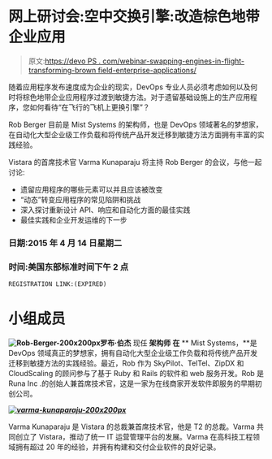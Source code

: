 # 网上研讨会:空中交换引擎:改造棕色地带企业应用

> 原文:[https://devo PS . com/webinar-swapping-engines-in-flight-transforming-brown field-enterprise-applications/](https://devops.com/webinar-swapping-engines-in-flight-transforming-brownfield-enterprise-applications/)

随着应用程序发布速度成为企业的现实，DevOps 专业人员必须考虑如何以及何时将棕色地带企业应用程序过渡到敏捷方法。对于遗留基础设施上的生产应用程序，您如何看待“在飞行的飞机上更换引擎”？

Rob Berger 目前是 Mist Systems 的架构师，也是 DevOps 领域著名的梦想家，在自动化大型企业级工作负载和将传统产品开发迁移到敏捷方法方面拥有丰富的实践经验。

Vistara 的首席技术官 Varma Kunaparaju 将主持 Rob Berger 的会议，与他一起讨论:

*   遗留应用程序的哪些元素可以并且应该被改变
*   “动态”转变应用程序的常见陷阱和挑战
*   深入探讨重新设计 API、响应和自动化方面的最佳实践
*   最佳实践和企业开发运维的下一步

### **日期:2015 年 4 月 14 日星期二**

### **时间:美国东部标准时间**下午 2 点

```
REGISTRATION LINK:(EXPIRED) 
```

# 小组成员

**![Rob-Berger-200x200px](../Images/b869bf0cbb6ca9476f83e49aa09d082c.png)罗布·伯杰** 现任 **架构师** **在** ** Mist Systems，**是 DevOps 领域真正的梦想家，拥有自动化大型企业级工作负载和将传统产品开发迁移到敏捷方法的实践经验。最近，Rob 作为 SkyPilot、TelTel、ZipDX 和 CloudScaling 的顾问参与了基于 Ruby 和 Rails 的软件和 web 服务开发。Rob 是 Runa Inc .的创始人兼首席技术官，这是一家为在线商家开发软件即服务的早期初创公司。

*****[![varma-kunaparaju-200x200px](../Images/7758a3342dff4ce98ada562b8516c087.png)](https://devops.com/wp-content/uploads/2015/03/varma-kunaparaju-200x200px.jpg)*****

Varma Kunaparaju 是 Vistara 的总裁兼首席技术官，他是 T2 的总裁。Varma 共同创立了 Vistara，推动了统一 IT 运营管理平台的发展。Varma 在高科技工程领域拥有超过 20 年的经验，并拥有构建和交付企业软件的良好记录。